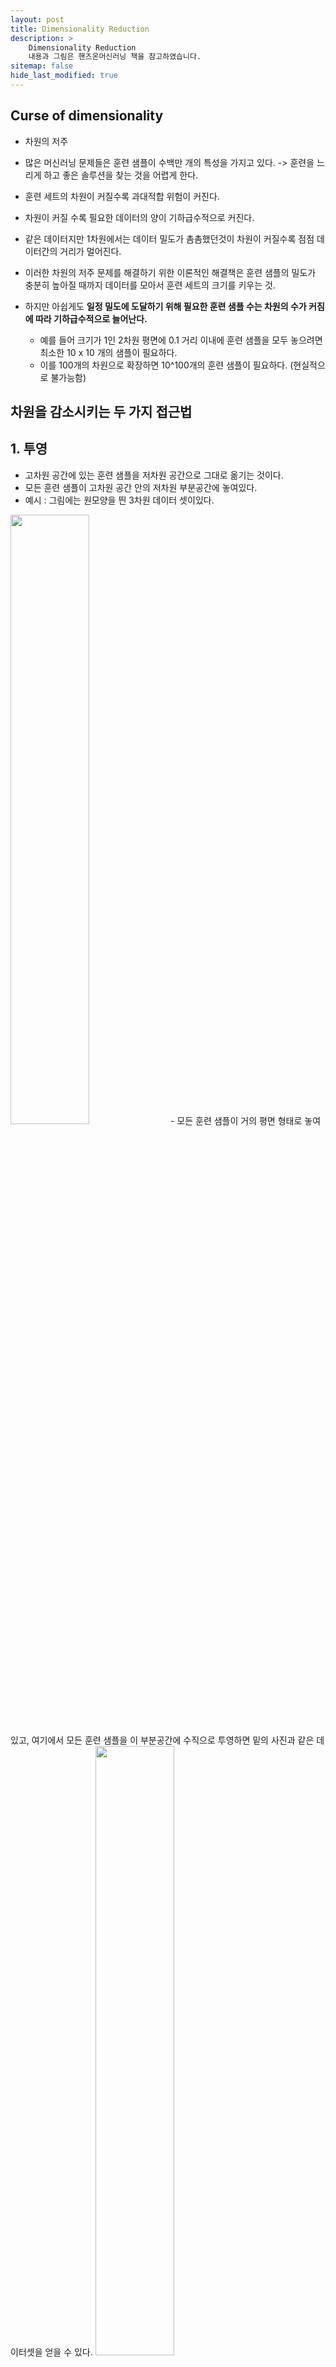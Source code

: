 ```yaml
---
layout: post
title: Dimensionality Reduction
description: >
    Dimensionality Reduction
    내용과 그림은 핸즈온머신러닝 책을 참고하였습니다.
sitemap: false
hide_last_modified: true
---
```


## Curse of dimensionality
- 차원의 저주
- 많은 머신러닝 문제들은 훈련 샘플이 수백만 개의 특성을 가지고 있다. -> 훈련을 느리게 하고 좋은 솔루션을 찾는 것을 어렵게 한다.
- 훈련 세트의 차원이 커질수록 과대적합 위험이 커진다.
- 차원이 커질 수록 필요한 데이터의 양이 기하급수적으로 커진다.
- 같은 데이터지만 1차원에서는 데이터 밀도가 촘촘했던것이 차원이 커질수록 점점 데이터간의 거리가 멀어진다.


- 이러한 차원의 저주 문제를 해결하기 위한 이론적인 해결책은 훈련 샘플의 밀도가 충분히 높아질 때까지 데이터를 모아서 훈련 세트의 크기를 키우는 것.
- 하지만 아쉽게도 **일정 밀도에 도달하기 위해 필요한 훈련 샘플 수는 차원의 수가 커짐에 따라 기하급수적으로 늘어난다.**
    - 예를 들어 크기가 1인 2차원 평면에 0.1 거리 이내에 훈련 샘플을 모두 놓으려면 최소한 10 x 10 개의 샘플이 필요하다. 
    - 이를 100개의 차원으로 확장하면 10^100개의 훈련 샘플이 필요하다. (현실적으로 불가능함)

## 차원을 감소시키는 두 가지 접근법
## 1. 투영 
- 고차원 공간에 있는 훈련 샘플을 저차원 공간으로 그대로 옮기는 것이다.
- 모든 훈련 샘플이 고차원 공간 안의 저차원 부분공간에 놓여있다.
- 예시 : 그림에는 원모양을 띈 3차원 데이터 셋이있다.
<img src="/Users/khj/Desktop/blog/Khyojung.github.io/assets/img/blog/dimensionality_reduction/IMG_20925B427AFA-1.jpeg" width = "50%" height = "50%">
- 모든 훈련 샘플이 거의 평면 형태로 놓여있고, 여기에서 모든 훈련 샘플을 이 부분공간에 수직으로 투영하면 밑의 사진과 같은 데이터셋을 얻을 수 있다.
<img src="/Users/khj/Desktop/blog/Khyojung.github.io/assets/img/blog/dimensionality_reduction/IMG_556BE05C4340-1.jpeg" width = "50%" height = "50%">

- 하지만 스위스롤 같은 데이터가 있을 경우에 투영 기법이 항상 통하는 것은 아니다.
<img src="/Users/khj/Desktop/blog/Khyojung.github.io/assets/img/blog/dimensionality_reduction/1.png" width = "50%" height = "50%">
<img src="/Users/khj/Desktop/blog/Khyojung.github.io/assets/img/blog/dimensionality_reduction/22.png" width = "50%" height = "50%">

- 왼쪽 사진이 스위스롤 데이터를 그냥 투영기법을 사용해서 투영했을 때의 모습이다. 
- 고차원 공간에서 뒤틀리거나 휘어진 2D 모양의 데이터셋을 매니폴드라고 부른다.

## 2. 매니폴드 학습 (manifold learning)
- d차원 매니폴드 : d차원 초평면으로 보일수있는 n차원 공간의 일부(d<n)
- 많은 차원 축소 알고리즘이 훈련 샘플이 놓여있는 매니폴드를 모델링하는 식으로 작동 -> 매니폴드 학습 (manifold learning)
- 매니폴드 학습은 비선형 차원축소법으로 위의 스위스롤처럼 고차원의 꼬여있는 데이터 분포에서 매니폴드를 모델링하는 것이다.

### 매니폴드 학습의 가정
    1. 실제 고차원 데이터 셋이 더 낮은 저차원 매니폴드에 가깝게 놓여 있다.
    2. 처리해야할 작업이 저차원의 매니폴드 공간에 표현되면 더 간단해진다.
    
**매니폴드 학습의 한계**
<img src="/Users/khj/Desktop/blog/Khyojung.github.io/assets/img/blog/dimensionality_reduction/2차원.png" width = "50%" height = "50%">

- 위의 데이터 셋에는 3차원에서는 경계를 나누기 어렵지만 2차원에서는 뚜렷한 경계를 볼 수 있다.

<img src="/Users/khj/Desktop/blog/Khyojung.github.io/assets/img/blog/dimensionality_reduction/3차원.png" width = "50%" height = "50%">

- 하지만 해당 데이터셋에서는 차원 축소를 한 경우 오히려 더 경계를 구분하기 어려운 것을 알 수 있다. 

## 3. 주성분 분석 (principal component analysis, PCA)
- 데이터에 가장 가까운 초평명(hyperplane)을 정의한 다음, 데이터를 이 평면에 투영시킨다.
- 저차원의 초평면에 훈련 세트를 투영하기 전에 먼저 올바른 초평면을 선택해야한다.


<img src="/Users/khj/Desktop/blog/Khyojung.github.io/assets/img/blog/dimensionality_reduction/IMG_99EA0CE5C262-1.jpeg" width = "50%" height = "50%">

- 다른 방향으로 투영하는 것보다 분산이 최대로 보존되는 축을 선택하는 것이 정보가 가장 적게 손실된다. 
- ***원본 데이터셋과 투영된 것 사이의 평균 제곱 거리를 최소화하는 축***

```python
from sklearn.decomposition import PCA

pca = PCA(n_components=2)
X2D - pca.fit_transform(X)
```

- PCA모델을 사용해 데이터의 차원을 2로 줄이는 코드
    - 사이킷런의 PCA모델은 자동으로 데이터를 중앙에 맞춰준다.

**적절한 차원의 수 선택하기**
- pca.explained_variance_ratio_ : 변수에 저장된 주성분의 설명된 분산 비율 ( 각 주성분의 축을 따라 있는 데이터 셋의 분산 비율을 나타냄 )

~~~python
from sklearn.decomposition import PCA

pca = PCA()
pca.fit(X_train)
cunsum = np.cumsum(pca.explained_variance_ratio_)
d = np.argmax(cumsum >= 0.95) + 2
~~~
- n_components=d로 설정하여 PCA를 다시 실행
- 유지하려는 주성분의 수를 지정하기 보다는 보존하려는 분산의 비율을 n_components에 0.0에서 1.0사이로 설정하는것이 좋음

**PCA 기반 차원 감소의 문제점**

- PCA의 경우 선형 분석 방식으로 값을 사상하기 때문에 차원이 감소되면서 군집화 되어 있는 데이타들이 뭉게져서 제대로 구별할 수 없는 문제를 가지고 있음

**점진적 PCA**

- PCA 구현의 문제는 특이값 분해(Singular Value Decomposition, SVD)알고리즘을 실행하기 위해 전체 훈련세트를 메모리에 올려야 한다는 것
    - 이를 해결하기 위해 점진적 PCA (incremental PCA, IPCA) 알고리즘이 개발
    - 훈련 세트를 미니 배치로 나눈 뒤 IPCA 알고리즘에 한 번에 하나씩 주입

- IPCA는 특정 순간에 배열의 일부만 사용하기 때문에 메모리 부족 문제를 해결할 수 있다.

**지역 선형 임베딩 (locally linear embedding, LLE)**

- 투영에 의존하지 않는 매니폴드 학습
    1. 먼저 각 훈련 샘플이 가장 가까운 이웃에 얼마나 선형적으로 연관되어있는지 측정
    2. 국부적인 관계가 가장 잘 보존되는 훈련 세트의 저차원 표현을 찾음
- 잡음이 많지 않은 경우 꼬인 매니폴드를 펼치는데 잘 작동

<img src="/Users/khj/Desktop/blog/Khyojung.github.io/assets/img/blog/dimensionality_reduction/IMG_58C249A35675-1.jpeg" width = "50%" height = "50%">

## 다른 차원 축소 기법

1. 랜덤 투영 (random projection)
2. 다차원 스케일링 (multidimensional scaling, MDS)
3. Isomap
    - 각 샘플을 가장 가까운 이웃과 연결하는 식으로 그래프를 생성
    - 지오데식 거리를 유지하면서 차원을 축소
4. t-SNE (t-distributed stochastic neighbor embedding)
    - 비슷한 샘플은 가까이, 비슷하지 않은 샘플은 멀리 떨어지도록 하면서 차원을 축소
    - 주로 시각화에 많이 사용
    - 특히 고차원 공간에 있는 샘플의 군집을 시각화 할때 사용
    


```python
import warnings
warnings.filterwarnings('ignore')

from sklearn import datasets
from mpl_toolkits.mplot3d import Axes3D
import matplotlib.pyplot as plt
import pandas as pd
iris = datasets.load_iris()

labels = pd.DataFrame(iris.target)
labels.columns=['labels']
data = pd.DataFrame(iris.data,columns=['Sepal length','Sepal width','Petal length','Petal width'])

fig = plt.figure( figsize=(6,6))
ax = Axes3D(fig, rect=[0, 0, .95, 1], elev=48, azim=134)
ax.scatter(data['Sepal length'],data['Sepal width'],data['Petal length'],c=labels,alpha=0.5)
ax.set_xlabel('Sepal lenth')
ax.set_ylabel('Sepal width')
ax.set_zlabel('Petal length')
plt.show()
```


![png](/Users/khj/Desktop/blog/Khyojung.github.io/assets/img/blog/dimensionality_reduction/output_9_0.png)



```python
from sklearn.decomposition import PCA
from sklearn.preprocessing import StandardScaler
from sklearn.pipeline import make_pipeline
import matplotlib.pyplot as plt

scaler = StandardScaler()

pca = PCA()

pipeline = make_pipeline(scaler,pca)

pipeline.fit(data)

features = range(pca.n_components_)
plt.bar(features, pca.explained_variance_)
plt.xlabel('PCA feature')
plt.ylabel('variance')
plt.xticks(features)
plt.show()
```


![png](/Users/khj/Desktop/blog/Khyojung.github.io/assets/img/blog/dimensionality_reduction/output_10_0.png)



```python
from sklearn.decomposition import PCA
import matplotlib.pyplot as plt

model = PCA(n_components=2)
pca_features = model.fit_transform(data)

xf = pca_features[:,0]
yf = pca_features[:,1]

test = labels['labels'].values.tolist()
plt.scatter(xf,yf,c = test)
plt.show()
```


![png](/Users/khj/Desktop/blog/Khyojung.github.io/assets/img/blog/dimensionality_reduction/output_11_0.png)



```python
from sklearn.decomposition import PCA
import matplotlib.pyplot as plt

model = PCA(n_components=1)
pca_features = model.fit_transform(data)

xf = pca_features[:,0]
yf = len(xf)*[0]
plt.scatter(xf,yf,c=test)
plt.show()
```


![png](/Users/khj/Desktop/blog/Khyojung.github.io/assets/img/blog/dimensionality_reduction/output_12_0.png)



```python
import matplotlib.pyplot as plt
from sklearn.manifold import TSNE
from sklearn.datasets import load_digits
import seaborn as sns

# MNIST 데이터 불러오기
data = load_digits()

model = TSNE(2)
features_tsne = model.fit_transform(data.data)

xs = features_tsne[:,0]
ys = features_tsne[:,1]

palette = sns.color_palette("bright", 10)
sns.scatterplot(x = xs, y = ys, hue=data.target, legend='full', palette=palette)
plt.show()
```


![png](/Users/khj/Desktop/blog/Khyojung.github.io/assets/img/blog/dimensionality_reduction/output_13_0.png)



```python
digits_model_pca = PCA(2)
digits_model_pca_features = digits_model_pca.fit_transform(data.data)

xs = digits_model_pca_features[:,0]
ys = digits_model_pca_features[:,1]

palette = sns.color_palette("bright", 10)
sns.scatterplot(x = xs, y = ys, hue=data.target, legend='full', palette=palette)
plt.show()
```


![png](/Users/khj/Desktop/blog/Khyojung.github.io/assets/img/blog/dimensionality_reduction/output_14_0.png)
